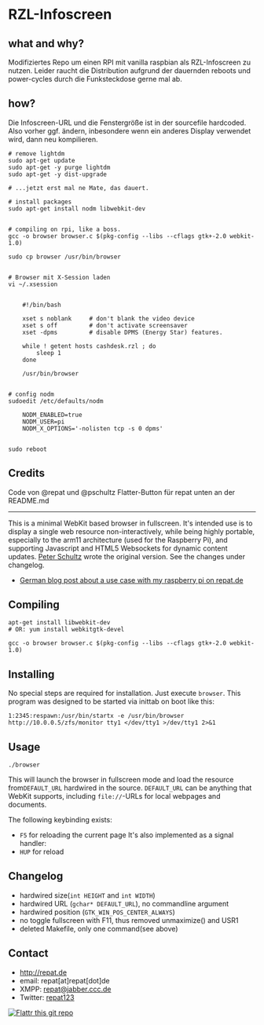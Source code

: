 # RZL-Infoscreen

## what and why?
Modifiziertes Repo um einen RPI mit vanilla raspbian als RZL-Infoscreen zu nutzen. Leider raucht die Distribution aufgrund der dauernden reboots und power-cycles durch die Funksteckdose gerne mal ab.

## how?
Die Infoscreen-URL und die Fenstergröße ist in der sourcefile hardcoded. Also vorher ggf. ändern, inbesondere wenn ein anderes Display verwendet wird, dann neu kompilieren.

    # remove lightdm
    sudo apt-get update
    sudo apt-get -y purge lightdm
    sudo apt-get -y dist-upgrade 
    
    # ...jetzt erst mal ne Mate, das dauert.

    # install packages
    sudo apt-get install nodm libwebkit-dev
    

    # compiling on rpi, like a boss.
    gcc -o browser browser.c $(pkg-config --libs --cflags gtk+-2.0 webkit-1.0)

    sudo cp browser /usr/bin/browser

    
    # Browser mit X-Session laden
    vi ~/.xsession


        #!/bin/bash

        xset s noblank     # don't blank the video device
        xset s off         # don't activate screensaver
        xset -dpms         # disable DPMS (Energy Star) features.

        while ! getent hosts cashdesk.rzl ; do
            sleep 1
        done

        /usr/bin/browser


    # config nodm
    sudoedit /etc/defaults/nodm

        NODM_ENABLED=true
        NODM_USER=pi
        NODM_X_OPTIONS='-nolisten tcp -s 0 dpms'

    
    sudo reboot

## Credits
Code von @repat und @pschultz
Flatter-Button für repat unten an der README.md

-------

This is a minimal WebKit based browser in fullscreen.
It's intended use is to display a single web resource non-interactively,
while being highly portable, especially to the arm11 architecture (used for the Raspberry Pi), and supporting Javascript and HTML5 Websockets for dynamic content updates.
[Peter Schultz](https://github.com/pschultz/kiosk-browser "kiosk-browser on github") wrote the original version. See the changes under changelog.

* [German blog post about a use case with my raspberry pi on repat.de](http://repat.de/2013/03/raspberry-pi-als-kiosk-mit-resourcenschonendem-browser-und-vesa-mount/ "kiosk-browser on repat.de")

## Compiling
    apt-get install libwebkit-dev
    # OR: yum install webkitgtk-devel
    
    gcc -o browser browser.c $(pkg-config --libs --cflags gtk+-2.0 webkit-1.0)

## Installing
No special steps are required for installation. Just execute `browser`.
This program was designed to be started via inittab on boot like this:

    1:2345:respawn:/usr/bin/startx -e /usr/bin/browser http://10.0.0.5/zfs/monitor tty1 </dev/tty1 >/dev/tty1 2>&1

## Usage
    ./browser

This will launch the browser in fullscreen mode and load the resource from`DEFAULT_URL` hardwired in the source.
`DEFAULT_URL` can be anything that WebKit supports, including `file://`-URLs for local webpages and documents.

The following keybinding exists:
  - `F5` for reloading the current page
It's also implemented as a signal handler:
  - `HUP` for reload

## Changelog
* hardwired size(`int HEIGHT` and `int WIDTH`)
* hardwired URL (`gchar* DEFAULT_URL`), no commandline argument
* hardwired position (`GTK_WIN_POS_CENTER_ALWAYS`)
* no toggle fullscreen with F11, thus removed unmaximize() and USR1
* deleted Makefile, only one command(see above)

## Contact
* http://repat.de
* email: repat[at]repat[dot]de
* XMPP: repat@jabber.ccc.de
* Twitter: [repat123](https://twitter.com/repat123 "repat123 on twitter")

[![Flattr this git repo](http://api.flattr.com/button/flattr-badge-large.png)](https://flattr.com/submit/auto?user_id=repat&url=https://github.com/repat/kiosk-browser&title=kiosk-browser&language=&tags=github&category=software) 

